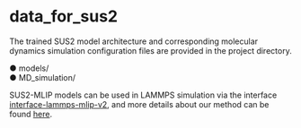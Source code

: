 # data_for_sus2 
The trained SUS2 model architecture and corresponding molecular dynamics simulation configuration files are provided in the project directory. 

● models/  
● MD_simulation/  

SUS2-MLIP models can be used in LAMMPS simulation via the interface [interface-lammps-mlip-v2](https://gitlab.com/ashapeev/interface-lammps-mlip-2/-/tree/master?ref_type=heads), and more details about our method can be found [here](https://github.com/hu-yanxiao/SUS2-MLIP/tree/main).   
